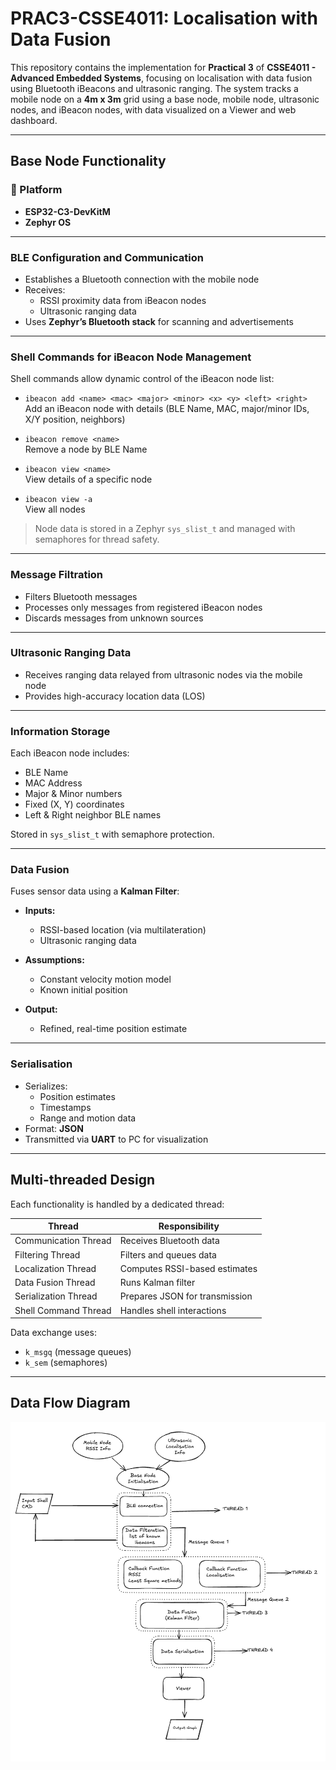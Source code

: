 # PRAC3-CSSE4011: Localisation with Data Fusion

This repository contains the implementation for **Practical 3** of **CSSE4011 - Advanced Embedded Systems**, focusing on localisation with data fusion using Bluetooth iBeacons and ultrasonic ranging. The system tracks a mobile node on a **4m x 3m** grid using a base node, mobile node, ultrasonic nodes, and iBeacon nodes, with data visualized on a Viewer and web dashboard.

---
## Base Node Functionality

### 🔧 Platform
- **ESP32-C3-DevKitM**
- **Zephyr OS**

---

### BLE Configuration and Communication
- Establishes a Bluetooth connection with the mobile node
- Receives:
  - RSSI proximity data from iBeacon nodes
  - Ultrasonic ranging data
- Uses **Zephyr’s Bluetooth stack** for scanning and advertisements

---

### Shell Commands for iBeacon Node Management

Shell commands allow dynamic control of the iBeacon node list:

- `ibeacon add <name> <mac> <major> <minor> <x> <y> <left> <right>`  
  Add an iBeacon node with details (BLE Name, MAC, major/minor IDs, X/Y position, neighbors)
  
- `ibeacon remove <name>`  
  Remove a node by BLE Name

- `ibeacon view <name>`  
  View details of a specific node

- `ibeacon view -a`  
  View all nodes

> Node data is stored in a Zephyr `sys_slist_t` and managed with semaphores for thread safety.

---

### Message Filtration
- Filters Bluetooth messages
- Processes only messages from registered iBeacon nodes
- Discards messages from unknown sources

---

### Ultrasonic Ranging Data
- Receives ranging data relayed from ultrasonic nodes via the mobile node
- Provides high-accuracy location data (LOS)

---

### Information Storage
Each iBeacon node includes:
- BLE Name
- MAC Address
- Major & Minor numbers
- Fixed (X, Y) coordinates
- Left & Right neighbor BLE names

Stored in `sys_slist_t` with semaphore protection.

---

### Data Fusion

Fuses sensor data using a **Kalman Filter**:

- **Inputs:**
  - RSSI-based location (via multilateration)
  - Ultrasonic ranging data

- **Assumptions:**
  - Constant velocity motion model
  - Known initial position

- **Output:**
  - Refined, real-time position estimate

---

### Serialisation
- Serializes:
  - Position estimates
  - Timestamps
  - Range and motion data
- Format: **JSON**
- Transmitted via **UART** to PC for visualization

---

## Multi-threaded Design

Each functionality is handled by a dedicated thread:

| Thread | Responsibility |
|--------|----------------|
| Communication Thread | Receives Bluetooth data |
| Filtering Thread | Filters and queues data |
| Localization Thread | Computes RSSI-based estimates |
| Data Fusion Thread | Runs Kalman filter |
| Serialization Thread | Prepares JSON for transmission |
| Shell Command Thread | Handles shell interactions |

Data exchange uses:
- `k_msgq` (message queues)
- `k_sem` (semaphores)

---

## Data Flow Diagram

![Base Node Flowchart](mycode/flowcharts/Basenodeflowchart.png)


